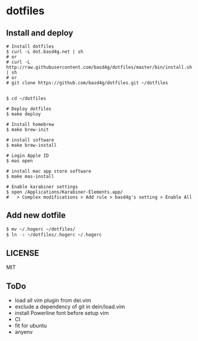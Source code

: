# dotfiles

## Install and deploy

```
# Install dotfiles
$ curl -L dot.basd4g.net | sh
# or
# curl -L http://raw.githubusercontent.com/basd4g/dotfiles/master/bin/install.sh | sh
# or
# git clone https://github.com/basd4g/dotfiles.git ~/dotfiles


$ cd ~/dotfiles

# Deploy dotfiles
$ make deploy

# Install homebrew
$ make brew-init

# install software
$ make brew-install

# Login Apple ID
$ mas open

# install mac app store software
$ make mas-install

# Enable karabiner settings
$ open /Applications/Karabiner-Elements.app/
#   > Complex modifications > Add rule > basd4g's setting > Enable All
```

## Add new dotfile

```sh
$ mv ~/.hogerc ~/dotfiles/
$ ln -s ~/dotfiles/.hogerc ~/.hogerc
```

## LICENSE

MIT

## ToDo

- load all vim plugin from dei.vim
- exclude a dependency of git in dein/load.vim
- install Powerline font before setup vim
- CI
- fit for ubuntu
- anyenv
